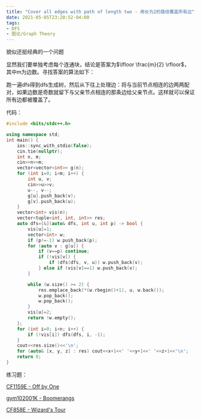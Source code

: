 ```yaml
---
title: "Cover all edges with path of length two - 用长为2的路径覆盖所有边"
date: 2021-05-05T23:20:52-04:00
tags:
- DFS
- 图论/Graph Theory
---
```

貌似还挺经典的一个问题
<!--more-->
显然我们要单独考虑每个连通块，结论是答案为$\lfloor \frac{m}{2} \rfloor$，其中m为边数。寻找答案的算法如下：

跑一遍dfs得到dfs生成树，然后从下往上处理边：将与当前节点相连的边两两配对，如果边数是奇数就留下与父亲节点相连的那条边给父亲节点。这样就可以保证所有边都被覆盖了。

代码：
```cpp
#include <bits/stdc++.h>

using namespace std;
int main() {
    ios::sync_with_stdio(false);
    cin.tie(nullptr);
    int n, m;
    cin>>n>>m;
    vector<vector<int>> g(n);
    for (int i=0; i<m; i++) {
        int u, v;
        cin>>u>>v;
        u--, v--;
        g[u].push_back(v);
        g[v].push_back(u);
    }
    vector<int> vis(n);
    vector<tuple<int, int, int>> res;
    auto dfs=[&](auto& dfs, int u, int p) -> bool {
        vis[u]=1;
        vector<int> w;
        if (p!=-1) w.push_back(p);
        for (auto v : g[u]) {
            if (v==p) continue;
            if (!vis[v]) {
                if (dfs(dfs, v, u)) w.push_back(v);
            } else if (vis[v]==1) w.push_back(v);
        }

        while (w.size() >= 2) {
            res.emplace_back(*(w.rbegin()+1), u, w.back());
            w.pop_back();
            w.pop_back();
        }
        vis[u]=2;
        return !w.empty();
    };
    for (int i=0; i<n; i++) {
        if (!vis[i]) dfs(dfs, i, -1);
    }
    cout<<res.size()<<'\n';
    for (auto& [x, y, z] : res) cout<<x+1<<' '<<y+1<<' '<<z+1<<'\n';
    return 0;
}
```

练习题：

[CF1159E - Off by One](https://codeforces.com/contest/1519/problem/E)

[gym102001K - Boomerangs](https://codeforces.com/gym/102001/problem/K)

[CF858E - Wizard's Tour](https://codeforces.com/contest/858/problem/F)

